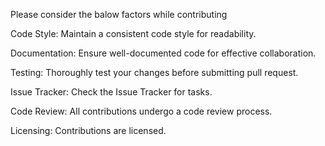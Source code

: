 Please consider the balow factors while contributing

Code Style:
Maintain a consistent code style for readability.

Documentation:
Ensure well-documented code for effective collaboration.

Testing:
Thoroughly test your changes before submitting pull request.

Issue Tracker:
Check the Issue Tracker for tasks.

Code Review:
All contributions undergo a code review process.

Licensing:
Contributions are licensed.
